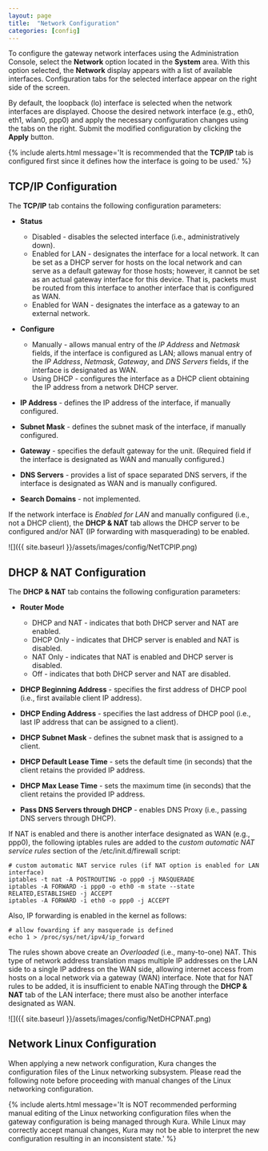 ```yaml
---
layout: page
title:  "Network Configuration"
categories: [config]
---
```


To configure the gateway network interfaces using the Administration Console, select the **Network** option located in the **System** area. With this option selected, the **Network** display appears with a list of available interfaces. Configuration tabs for the selected interface appear on the right side of the screen.

By default, the loopback (lo) interface is selected when the network interfaces are displayed. Choose the desired network interface (e.g., eth0, eth1, wlan0, ppp0) and apply the necessary configuration changes using the tabs on the right. Submit the modified configuration by clicking the **Apply** button.

{% include alerts.html message='It is recommended that the **TCP/IP** tab is configured first since it defines how the interface is going to be used.' %}

## TCP/IP Configuration

The **TCP/IP** tab contains the following configuration parameters:

- **Status**
  - Disabled - disables the selected interface (i.e., administratively down).
  - Enabled for LAN - designates the interface for a local network. It can be set as a DHCP server for hosts on the local network and can serve as a default gateway for those hosts; however, it cannot be set as an actual gateway interface for this device. That is, packets must be routed from this interface to another interface that is configured as WAN.
  - Enabled for WAN - designates the interface as a gateway to an external network.


- **Configure**
  - Manually - allows manual entry of the _IP Address_ and _Netmask_ fields, if the interface is configured as LAN; allows manual entry of the _IP Address_, _Netmask_, _Gateway_, and _DNS Servers_ fields, if the interface is designated as WAN.
  - Using DHCP - configures the interface as a DHCP client obtaining the IP address from a network DHCP server.


- **IP Address** - defines the IP address of the interface, if manually configured.

- **Subnet Mask** - defines the subnet mask of the interface, if manually configured.

- **Gateway** - specifies the default gateway for the unit. (Required field if the interface is designated as WAN and manually configured.)

- **DNS Servers** - provides a list of space separated DNS servers, if the interface is designated as WAN and is manually configured.  

- **Search Domains** - not implemented.

If the network interface is _Enabled for LAN_ and manually configured (i.e., not a DHCP client), the **DHCP & NAT** tab allows the DHCP server to be configured and/or NAT (IP forwarding with masquerading) to be enabled.

![]({{ site.baseurl }}/assets/images/config/NetTCPIP.png)

## DHCP & NAT Configuration

The **DHCP & NAT** tab contains the following configuration parameters:

- **Router Mode**
  - DHCP and NAT - indicates that both DHCP server and NAT are enabled.
  - DHCP Only - indicates that DHCP server is enabled and NAT is disabled.
  - NAT Only - indicates that NAT is enabled and DHCP server is disabled.
  - Off - indicates that both DHCP server and NAT are disabled.


- **DHCP Beginning Address** - specifies the first address of DHCP pool (i.e., first available client IP address).

- **DHCP Ending Address** - specifies the last address of DHCP pool (i.e., last IP address that can be assigned to a client).

- **DHCP Subnet Mask** - defines the subnet mask that is assigned to a client.

- **DHCP Default Lease Time** - sets the default time (in seconds) that the client retains the provided IP address.

- **DHCP Max Lease Time** - sets the maximum time (in seconds) that the client retains the provided IP address.

- **Pass DNS Servers through DHCP** - enables DNS Proxy (i.e., passing DNS servers through DHCP).

If NAT is enabled and there is another interface designated as WAN (e.g., ppp0), the following iptables rules are added to the _custom automatic NAT service rules_ section of the /etc/init.d/firewall script:

```
# custom automatic NAT service rules (if NAT option is enabled for LAN interface)
iptables -t nat -A POSTROUTING -o ppp0 -j MASQUERADE
iptables -A FORWARD -i ppp0 -o eth0 -m state --state RELATED,ESTABLISHED -j ACCEPT
iptables -A FORWARD -i eth0 -o ppp0 -j ACCEPT
```

Also, IP forwarding is enabled in the kernel as follows:

```
# allow fowarding if any masquerade is defined
echo 1 > /proc/sys/net/ipv4/ip_forward
```

The rules shown above create an _Overloaded_ (i.e., many-to-one) NAT. This type of network address translation maps multiple IP addresses on the LAN side to a single IP address on the WAN side, allowing internet access from hosts on a local network via a gateway (WAN) interface. Note that for NAT rules to be added, it is insufficient to enable NATing through the **DHCP & NAT** tab of the LAN interface; there must also be another interface designated as WAN.

![]({{ site.baseurl }}/assets/images/config/NetDHCPNAT.png)

## Network Linux Configuration

When applying a new network configuration, Kura changes the configuration files of the Linux networking subsystem. Please read the following note before proceeding with manual changes of the Linux networking configuration.

{% include alerts.html message='It is NOT recommended performing manual editing of the Linux networking configuration files when the gateway configuration is being managed through Kura. While Linux may correctly accept manual changes, Kura may not be able to interpret the new configuration resulting in an inconsistent state.' %}
